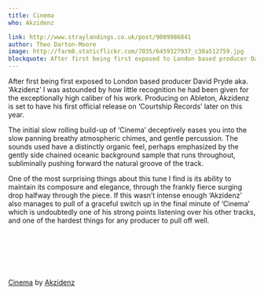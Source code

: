 ```yaml
---
title: Cinema
who: Akzidenz

link: http://www.straylandings.co.uk/post/9009986841
author: Theo Darton-Moore
image: http://farm8.staticflickr.com/7035/6459327937_c38a512759.jpg
blockquote: After first being first exposed to London based producer David Pryde aka. ‘Akzidenz’ I was astounded by how little recognition he had been given for the exceptionally high caliber of his work. Producing on Ableton, Akzidenz is set to have his first official release on ‘Courtship Records’ later on this year.  
---
```


After first being first exposed to London based producer David Pryde aka. ‘Akzidenz’ I was astounded by how little recognition he had been given for the exceptionally high caliber of his work. Producing on Ableton, Akzidenz is set to have his first official release on ‘Courtship Records’ later on this year.  
  
The initial slow rolling build-up of ‘Cinema’ deceptively eases you into the slow panning breathy atmospheric chimes, and gentle percussion. The sounds used have a distinctly organic feel, perhaps emphasized by the gently side chained oceanic background sample that runs throughout, subliminally pushing forward the natural groove of the track.  
  
One of the most surprising things about this tune I find is its ability to maintain its composure and elegance, through the frankly fierce surging drop halfway through the piece. If this wasn’t intense enough ‘Akzidenz’ also manages to pull of a graceful switch up in the final minute of ‘Cinema’ which is undoubtedly one of his strong points listening over his other tracks, and one of the hardest things for any producer to pull off well. 

<object height="81" width="100%"><param name="movie" value="http://player.soundcloud.com/player.swf?url=http%3A%2F%2Fapi.soundcloud.com%2Ftracks%2F10366177"><param name="allowscriptaccess" value="always"></object>

[Cinema](http://soundcloud.com/akzidenz/cinema) by [Akzidenz](http://soundcloud.com/akzidenz)